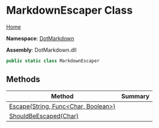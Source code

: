 # MarkdownEscaper Class

[Home](../../README.md)

**Namespace**: [DotMarkdown](../README.md)

**Assembly**: DotMarkdown\.dll

```csharp
public static class MarkdownEscaper
```

## Methods

| Method | Summary |
| ------ | ------- |
| [Escape(String, Func\<Char, Boolean>)](Escape/README.md) | |
| [ShouldBeEscaped(Char)](ShouldBeEscaped/README.md) | |

